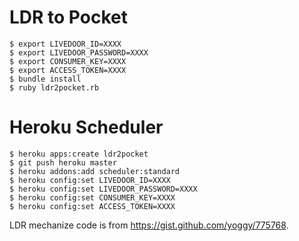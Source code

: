 # LDR to Pocket

    $ export LIVEDOOR_ID=XXXX
    $ export LIVEDOOR_PASSWORD=XXXX
    $ export CONSUMER_KEY=XXXX
    $ export ACCESS_TOKEN=XXXX
    $ bundle install
    $ ruby ldr2pocket.rb

# Heroku Scheduler

    $ heroku apps:create ldr2pocket
    $ git push heroku master
    $ heroku addons:add scheduler:standard
    $ heroku config:set LIVEDOOR_ID=XXXX
    $ heroku config:set LIVEDOOR_PASSWORD=XXXX
    $ heroku config:set CONSUMER_KEY=XXXX
    $ heroku config:set ACCESS_TOKEN=XXXX

LDR mechanize code is from https://gist.github.com/yoggy/775768.
